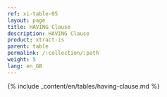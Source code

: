 ```yaml
---
ref: xi-table-05
layout: page
title: HAVING Clause
description: HAVING Clause
product: xtract-is
parent: table
permalink: /:collection/:path
weight: 5
lang: en_GB
---
```

{% include _content/en/tables/having-clause.md  %}
